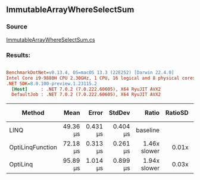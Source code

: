 ﻿## ImmutableArrayWhereSelectSum

### Source
[ImmutableArrayWhereSelectSum.cs](../../src/OptiLinq.Benchmark/ImmutableArrayWhereSelectSum.cs)

### Results:
``` ini

BenchmarkDotNet=v0.13.4, OS=macOS 13.3 (22E252) [Darwin 22.4.0]
Intel Core i9-9880H CPU 2.30GHz, 1 CPU, 16 logical and 8 physical cores
.NET SDK=8.0.100-preview.1.23115.2
  [Host]     : .NET 7.0.2 (7.0.222.60605), X64 RyuJIT AVX2
  DefaultJob : .NET 7.0.2 (7.0.222.60605), X64 RyuJIT AVX2


```
|           Method |     Mean |    Error |   StdDev |        Ratio | RatioSD | Allocated | Alloc Ratio |
|----------------- |---------:|---------:|---------:|-------------:|--------:|----------:|------------:|
|             LINQ | 49.36 μs | 0.431 μs | 0.404 μs |     baseline |         |     104 B |             |
| OptiLinqFunction | 72.18 μs | 0.313 μs | 0.261 μs | 1.46x slower |   0.01x |      56 B |  1.86x less |
|         OptiLinq | 95.89 μs | 1.014 μs | 0.899 μs | 1.94x slower |   0.03x |      64 B |  1.62x less |
